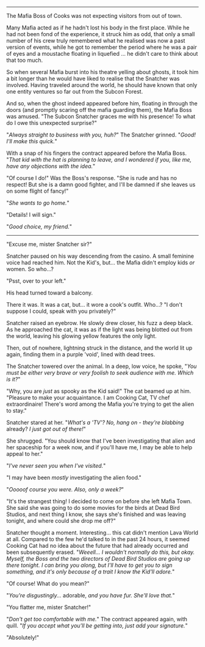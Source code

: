----

The Mafia Boss of Cooks was not expecting visitors from out of town. 

Many Mafia acted as if he hadn't lost his body in the first place. While he had not been fond of the experience, it struck him as odd, that only a small number of his crew truly remembered what he realised was now a past version of events, while he got to remember the period where he was a pair of eyes and a moustache floating in liquefied ... he didn't care to think about that too much.

So when several Mafia burst into his theatre yelling about ghosts, it took him a bit longer than he would have liked to realise that the Snatcher was involved. Having traveled around the world, he should have known that only one entity ventures so far out from the Subcon Forest.

And so, when the ghost indeed appeared before him, floating in through the doors (and promptly scaring off the mafia guarding them), the Mafia Boss was amused. "The Subcon Snatcher graces me with his presence! To what do I owe this unexpected surprise?"

"*Always straight to business with you, huh?*" The Snatcher grinned. "*Good! I'll make this quick.*"

With a snap of his fingers the contract appeared before the Mafia Boss. "*That kid with the hat is planning to leave, and I wondered if you, like me, have any objections with the idea.*"

"Of course I do!" Was the Boss's response. "She is rude and has no respect! But she is a damn good fighter, and I'll be damned if she leaves us on some flight of fancy!"

"*She wants to go home.*"

"Details! I will sign."

"*Good choice, my friend.*"

----

"Excuse me, mister Snatcher sir?"

Snatcher paused on his way descending from the casino. A small feminine voice had reached him. Not the Kid's, but... the Mafia didn't employ kids *or* women. So who...?

"Psst, over to your left."

His head turned toward a balcony.

There it was. It was a cat, but... it wore a cook's outfit. Who...? "I don't suppose I could, speak with you privately?"

Snatcher raised an eyebrow. He slowly drew closer, his fuzz a deep black. As he approached the cat, it was as if the light was being blotted out from the world, leaving his glowing yellow features the only light.

Then, out of nowhere, lightning struck in the distance, and the world lit up again, finding them in a purple 'void', lined with dead trees.

The Snatcher towered over the animal. In a deep, low voice, he spoke, "*You must be either very brave or very foolish to seek audience with me. Which is it?*"

"Why, you are *just* as spooky as the Kid said!" The cat beamed up at him. "Pleasure to make your acquaintance. I am Cooking Cat, TV chef extraordinaire! There's word among the Mafia you're trying to get the alien to stay."

Snatcher stared at her. "*What's a 'TV'? No, hang on - they're blabbing* already? *I just got out of there!*"

She shrugged. "You should know that I've been investigating that alien and her spaceship for a week now, and if you'll have me, I may be able to help appeal to her."

"*I've never seen you when I've visited.*"

"I may have been *mostly* investigating the alien food."

"*Ooooof course you were. Also, only a week?*"

"It's the strangest thing! I decided to come on before she left Mafia Town. She said she was going to do some movies for the birds at Dead Bird Studios, and next thing I know, she says she's finished and was leaving tonight, and where could she drop me off?"

Snatcher thought a moment. Interesting... this cat didn't mention Lava World at all. Compared to the few he'd talked to in the past 24 hours, it seemed Cooking Cat had no idea about the future that had already occurred and been subsequently erased. "*Weeell... I wouldn't normally do this, but okay. Myself, the Boss and the two directors of Dead Bird Studios are going up there tonight. I can bring you along, but I'll have to get you to sign something, and it's only because of a trait I know the Kid'll adore.*"

"Of course! What do you mean?"

"*You're disgustingly...* adorable, *and you have fur. She'll love that.*"

"You flatter me, mister Snatcher!"

"*Don't get too comfortable with me.*" The contract appeared again, with quill. "*If you accept what you'll be getting into, just add your signature.*"

"Absolutely!"